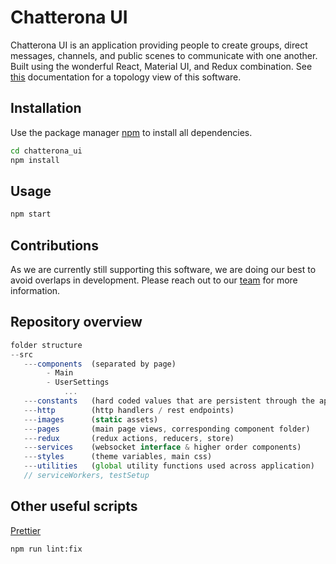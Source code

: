 # Chatterona UI

Chatterona UI is an application providing people to create groups, direct messages, channels, and public scenes to communicate with one another.
Built using the wonderful React, Material UI, and Redux combination. See [this](https://www.npmjs.com/) documentation for a topology view of this software.

## Installation

Use the package manager [npm](https://www.npmjs.com/) to install all dependencies.

```bash
cd chatterona_ui
npm install
```

## Usage
```bash
npm start
```

## Contributions

As we are currently still supporting this software, we are doing our best to avoid overlaps in development. Please reach out to our [team](https://www.npmjs.com/) for more information.


## Repository overview

```javascript 
folder structure
--src
   ---components  (separated by page)
        - Main
        - UserSettings
            ...
   ---constants   (hard coded values that are persistent through the application)  
   ---http        (http handlers / rest endpoints)
   ---images      (static assets)
   ---pages       (main page views, corresponding component folder)
   ---redux       (redux actions, reducers, store)
   ---services    (websocket interface & higher order components)
   ---styles      (theme variables, main css)
   ---utilities   (global utility functions used across application)
   // serviceWorkers, testSetup
```

## Other useful scripts
[Prettier](https://www.npmjs.com/package/prettier)
```bash
npm run lint:fix
```

